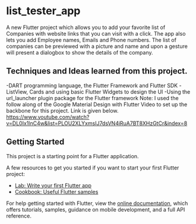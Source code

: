# list_tester_app

A new Flutter project which allows you to add your favorite list of Companies with website links that you can visit with a click. The app also lets you add Employee names, Emails and Phone numbers. The list of companies can be previewed with a picture and name and upon a gesture will present a dialogbox to show the details of the company.

## Techniques and Ideas learned from this project.
-DART programming language, the Flutter Framework and Flutter SDK
-ListView, Cards and using basic Flutter Widgets to design the UI
-Using the url_launcher plugin package for the Flutter framework
Note: I used the follow along of the Google Material Design with Flutter Video to set up the backbone for this project. Link is given below.
https://www.youtube.com/watch?v=DL0Ix1lnC4w&list=PLOU2XLYxmsIJ7dsVN4iRuA7BT8XHzGtCr&index=8

## Getting Started

This project is a starting point for a Flutter application.

A few resources to get you started if you want to start your first Flutter project:

- [Lab: Write your first Flutter app](https://flutter.io/docs/get-started/codelab)
- [Cookbook: Useful Flutter samples](https://flutter.io/docs/cookbook)

For help getting started with Flutter, view the
[online documentation](https://flutter.io/docs), which offers tutorials, 
samples, guidance on mobile development, and a full API reference.
